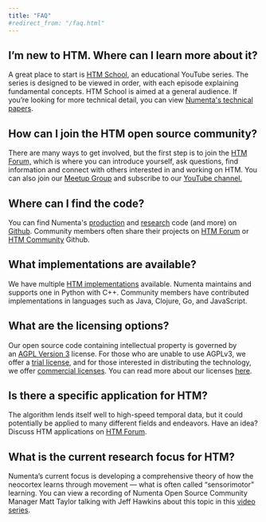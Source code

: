 ```yaml
---
title: "FAQ"
#redirect_from: "/faq.html"
---
```


## I’m new to HTM. Where can I learn more about it?

A great place to start is [HTM School](/htm-school/),
an educational YouTube series. The series is designed to be viewed in
order, with each episode explaining fundamental concepts. HTM School is
aimed at a general audience. If you’re looking for more technical
detail, you can view [Numenta's technical papers](/resources/papers/).

## How can I join the HTM open source community?

There are many ways to get involved, but the first step is to join the
[HTM Forum,](https://discourse.numenta.org/categories) which is where
you can introduce yourself, ask questions, find information and connect
with others interested in and working on HTM. You can also join our
[Meetup Group](https://www.meetup.com/Numenta-Platform-for-Intelligent-Computing-Events/)
and subscribe to our [YouTube channel.](https://www.youtube.com/user/OfficialNumenta)

## Where can I find the code?

You can find
Numenta's [production](https://github.com/numenta) and
[research](https://github.com/numenta/htmresearch) code (and more) on
[Github](https://github.com/numenta/). Community members often share their
projects on [HTM Forum](https://discourse.numenta.org/categories) or
[HTM Community](https://github.com/htm-community) Github.

## What implementations are available?

We have multiple [HTM implementations](/implementations/)
available. Numenta maintains and supports one in Python with C++. Community
members have contributed implementations in languages such as Java, Clojure,
Go, and JavaScript.

## What are the licensing options?

Our open source code containing intellectual property is governed by
an [AGPL Version 3](https://www.gnu.org/licenses/agpl-3.0.en.html)
license. For those who are unable to use AGPLv3, we offer a
[trial license](/licenses/trial/), and for those interested
in distributing the technology, we offer
[commercial licenses](/assets/pdf/apps/licensing-guide.pdf).
You can read more about our licenses [here](/licenses/).

## Is there a specific application for HTM?

The algorithm lends itself well to high-speed temporal data, but it
could potentially be applied to many different fields and endeavors.
Have an idea? Discuss HTM applications on
[HTM Forum](https://discourse.numenta.org/c/htm-hackers).

## What is the current research focus for HTM?

Numenta’s current focus is developing a comprehensive theory of how the
neocortex learns through movement — what is often called “sensorimotor”
learning. You can view a recording of Numenta Open Source Community
Manager Matt Taylor talking with Jeff Hawkins about this topic in this
[video series](https://www.youtube.com/watch?list=PL3yXMgtrZmDrlePl0jUIZWKwQwUgOfxA-&v=fNc73-tHHgY).
